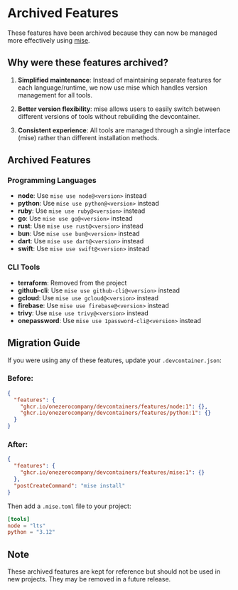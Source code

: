 # Archived Features

These features have been archived because they can now be managed more effectively using [mise](https://mise.jdx.dev/).

## Why were these features archived?

1. **Simplified maintenance**: Instead of maintaining separate features for each language/runtime, we now use mise which handles version management for all tools.

2. **Better version flexibility**: mise allows users to easily switch between different versions of tools without rebuilding the devcontainer.

3. **Consistent experience**: All tools are managed through a single interface (mise) rather than different installation methods.

## Archived Features

### Programming Languages
- **node**: Use `mise use node@<version>` instead
- **python**: Use `mise use python@<version>` instead
- **ruby**: Use `mise use ruby@<version>` instead
- **go**: Use `mise use go@<version>` instead
- **rust**: Use `mise use rust@<version>` instead
- **bun**: Use `mise use bun@<version>` instead
- **dart**: Use `mise use dart@<version>` instead
- **swift**: Use `mise use swift@<version>` instead

### CLI Tools
- **terraform**: Removed from the project
- **github-cli**: Use `mise use github-cli@<version>` instead
- **gcloud**: Use `mise use gcloud@<version>` instead
- **firebase**: Use `mise use firebase@<version>` instead
- **trivy**: Use `mise use trivy@<version>` instead
- **onepassword**: Use `mise use 1password-cli@<version>` instead

## Migration Guide

If you were using any of these features, update your `.devcontainer.json`:

### Before:
```json
{
  "features": {
    "ghcr.io/onezerocompany/devcontainers/features/node:1": {},
    "ghcr.io/onezerocompany/devcontainers/features/python:1": {}
  }
}
```

### After:
```json
{
  "features": {
    "ghcr.io/onezerocompany/devcontainers/features/mise:1": {}
  },
  "postCreateCommand": "mise install"
}
```

Then add a `.mise.toml` file to your project:
```toml
[tools]
node = "lts"
python = "3.12"
```

## Note

These archived features are kept for reference but should not be used in new projects. They may be removed in a future release.